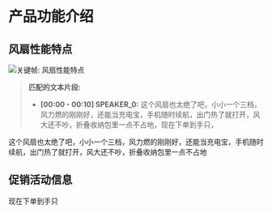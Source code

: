 # 产品功能介绍

## 风扇性能特点

![关键帧: 风扇性能特点](keyframes/01_风扇性能特点.jpg)


> **匹配的文本片段:**
>
> - **[00:00 - 00:10] SPEAKER_0:** 这个风扇也太绝了吧，小小一个三档，风力燃的刚刚好，还能当充电宝，手机随时续航，出门热了就打开，风大还不吵，折叠收纳包里一点不占地，现在下单到手只，

这个风扇也太绝了吧，小小一个三档，风力燃的刚刚好，还能当充电宝，手机随时续航，出门热了就打开，风大还不吵，折叠收纳包里一点不占地

## 促销活动信息
现在下单到手只
